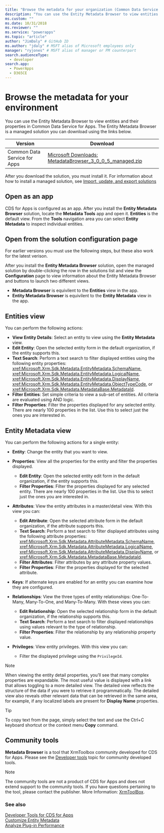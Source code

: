 ```yaml
---
title: "Browse the metadata for your organization (Common Data Service for Apps) | Microsoft Docs" # Intent and product brand in a unique string of 43-59 chars including spaces
description: "You can use the Entity Metadata Browser to view entities and their properties in Dynamics 365 Customer Engagement. The Entity Metadata Browser is a managed solution you can download and install on your organization." # 115-145 characters including spaces. This abstract displays in the search result.
ms.custom: ""
ms.date: 10/31/2018
ms.reviewer: ""
ms.service: "powerapps"
ms.topic: "article"
author: "JimDaly" # GitHub ID
ms.author: "jdaly" # MSFT alias of Microsoft employees only
manager: "ryjones" # MSFT alias of manager or PM counterpart
search.audienceType: 
  - developer
search.app: 
  - PowerApps
  - D365CE
---
```

# Browse the metadata for your environment

You can use the Entity Metadata Browser to view entities and their properties in Common Data Service for Apps. The Entity Metadata Browser is a managed solution you can download using the links below.


|                                                                                               Version                                                                                                |                                                                                     Download                                                                                      |
|------------------------------------------------------------------------------------------------------------------------------------------------------------------------------------------------------|-----------------------------------------------------------------------------------------------------------------------------------------------------------------------------------|
| Common Data Service for Apps | [Microsoft Downloads: MetadataBrowser_3_0_0_5_managed.zip](http://download.microsoft.com/download/8/E/3/8E3279FE-7915-48FE-A68B-ACAFB86DA69C/MetadataBrowser_3_0_0_5_managed.zip) |

After you download the solution, you must install it. For information about how to install a managed solution, see [Import, update, and export solutions](/dynamics365/customer-engagement/developer/customize/import-update-export-solutions)  

## Open as an app
CDS for Apps is configured as an app. After you install the **Entity Metadata Browser** solution, locate the **Metadata Tools** app and open it. **Entities** is the default view. From the **Tools** navigation area you can select **Entity Metadata** to inspect individual entities.

## Open from the solution configuration page
For earlier versions you must use the following steps, but these also work for the latest verison.  

After you install the **Entity Metadata Browser** solution, open the managed solution by double-clicking the row in the solutions list and view the **Configuration** page to view information about the Entity Metadata Browser and buttons to launch two different views.
- **Metadata Browser** is equivilent to the **Entities** view in the app.
- **Entity Metadata Browser** is equivilent to the **Entity Metadata** view in the app.

## Entities view
You can perform the following actions:

- **View Entity Details**: Select an entity to view using the **Entity Metadata** view.
- **Edit Entity**: Open the selected entity form in the default organization, if the entity supports this.
- **Text Search**: Perform a text search to filter displayed entities using the following entity properties: <xref:Microsoft.Xrm.Sdk.Metadata.EntityMetadata.SchemaName>, <xref:Microsoft.Xrm.Sdk.Metadata.EntityMetadata.LogicalName>, <xref:Microsoft.Xrm.Sdk.Metadata.EntityMetadata.DisplayName>, <xref:Microsoft.Xrm.Sdk.Metadata.EntityMetadata.ObjectTypeCode>, or <xref:Microsoft.Xrm.Sdk.Metadata.MetadataBase.MetadataId>.
- **Filter Entities**: Set simple criteria to view a sub-set of entities. All criteria are evaluated using AND logic.
- **Filter Properties**: Filter the properties displayed for any selected entity. There are nearly 100 properties in the list. Use this to select just the ones you are interested in.

## Entity Metadata view

You can perform the following actions for a single entity:

- **Entity**: Change the entity that you want to view.
- **Properties**: View all the properties for the entity and filter the properties displayed.

    - **Edit Entity**: Open the selected entity edit form in the default organization, if the entity supports this.
    - **Filter Properties**: Filter the properties displayed for any selected entity. There are nearly 100 properties in the list. Use this to select just the ones you are interested in.

- **Attributes**: View the entity attributes in a master/detail view. With this view you can:

    - **Edit Attribute**: Open the selected attribute form in the default organization, if the attribute supports this.
    - **Text Search**: Perform a text search to filter displayed attributes using the following attribute properties: <xref:Microsoft.Xrm.Sdk.Metadata.AttributeMetadata.SchemaName>, <xref:Microsoft.Xrm.Sdk.Metadata.AttributeMetadata.LogicalName>, <xref:Microsoft.Xrm.Sdk.Metadata.AttributeMetadata.DisplayName>, or <xref:Microsoft.Xrm.Sdk.Metadata.MetadataBase.MetadataId>.
    - **Filter Attributes**: Filter attributes by any attribute property values.
    - **Filter Properties**: Filter the properties displayed for the selected attribute.

- **Keys**: If alternate keys are enabled for an entity you can examine how they are configured.

- **Relationships**: View the three types of entity relationships: One-To-Many, Many-To-One, and Many-To-Many. With these views you can:  
    - **Edit Relationship**: Open the selected relationship form in the default organization, if the relationship supports this.  
    - **Text Search**: Perform a text search to filter displayed relationships using values relevant to the type of relationship.  
    - **Filter Properties**: Filter the relationship by any relationship property value.

- **Privileges**: View entity privileges. With this view you can:  
    - Filter the displayed privilege using the `PrivilegeId`.

> [!NOTE]
> When viewing the entity detail properties, you’ll see that many complex properties are expandable. The most useful value is displayed with a link that allows toggling to a more detailed view. The detailed view reflects the structure of the data if you were to retrieve it programmatically. The detailed view also reveals other relevant data that can be retrieved in the same area, for example, if any localized labels are present for **Display Name** properties.

> [!TIP]
> To copy text from the page, simply select the text and use the Ctrl+C keyboard shortcut or the context menu **Copy** command.

## Community tools

**Metadata Browser** is a tool that XrmToolbox community developed for CDS for Apps. Please see the [Developer tools](developer-tools.md) topic for community developed tools.

> [!NOTE]
> The community tools are not a product of CDS for Apps and does not extend support to the community tools. 
> If you have questions pertaining to the tool, please contact the publisher. More Information: [XrmToolBox](https://www.xrmtoolbox.com).

### See also

 [Developer Tools for CDS for Apps](developer-tools.md)<br />
 [Customize Entity Metadata](customize-entity-metadata.md)<br />
 [Analyze Plug-in Performance](/dynamics365/customer-engagement/developer/analyze-plugin-performance)<br />